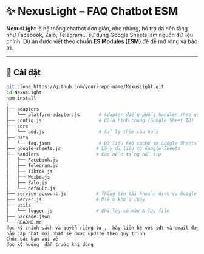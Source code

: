# ✨ NexusLight – FAQ Chatbot ESM

**NexusLight** là hệ thống chatbot đơn giản, nhẹ nhàng, hỗ trợ đa nền tảng như Facebook, Zalo, Telegram... sử dụng Google Sheets làm nguồn dữ liệu chính. Dự án được viết theo chuẩn **ES Modules (ESM)** để dễ mở rộng và bảo trì.

---

## 🚀 Cài đặt

```bash
git clone https://github.com/your-repo-name/NexusLight.git
cd NexusLight
npm install
.
├── adapters
│   └── platform-adapter.js       # Adapter điều phối handler theo nền tảng
├── config.js                     # Cấu hình chung (Google Sheet ID)
├── core
│   └── add.js                    # Xử lý thêm câu hỏi
├── data
│   └── faq.json                  # Dữ liệu FAQ cache từ Google Sheets
├── google-sheets.js             # Lấy dữ liệu từ Google Sheets
├── handlers                     # Các nền tảng hỗ trợ
│   ├── Facebook.js
│   ├── Telegram.js
│   ├── Tiktok.js
│   ├── Weibo.js
│   ├── Zalo.js
│   └── default.js
├── service-account.js           # Thông tin tài khoản dịch vụ Google
├── server.js                    # Điểm khởi chạy
├── utils
│   └── logger.js                # Ghi log có màu & lưu file
├── package.json
└── README.md
đọc kỹ chính sách và quyền riêng tư ,  hãy liên hệ với sđt và email được ghi trong Điền Khoản (Terms)
bản cập nhật mới nhất sẽ được update theo quy trình 
Chúc các bạn vui vẻ
đọc kỹ hướng  đẫn trước khi dùng 